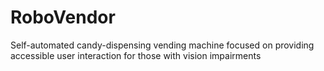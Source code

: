 # RoboVendor
Self-automated candy-dispensing vending machine focused on providing accessible user interaction for those with vision impairments
